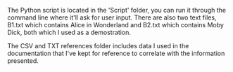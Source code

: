 The Python script is located in the 'Script' folder, you can run it through the command line where it'll ask for user input. There are also two text files, B1.txt which contains Alice in Wonderland and B2.txt which contains Moby Dick, both which I used as a demostration. 

The CSV and TXT references folder includes data I used in the documentation that I've kept for reference to correlate with the information presented.